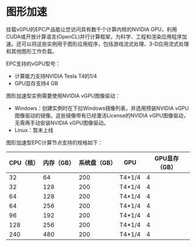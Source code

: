 # 图形加速

挂载vGPU的EPC产品能让您访问具有数千个计算内核的NVIDIA GPU，利用CUDA或开放计算语言(OpenCL)并行计算框架，为科学、工程和渲染应用程序加速。还可以将这些实例用于图形应用程序，包括游戏流式处理、3-D应用流式处理和其他图形工作负载。

EPC支持的vGPU型号：
* 计算能力支持NVIDIA Tesla T4的1/4
* GPU显存支持4 GB

图形加速型实例需要使用NVIDIA vGPU图像驱动：
* Windows：创建实例时在下拉Windows镜像列表，并选用预装NVIDIA vGPU图像驱动的镜像。这些镜像带有已经激活License的NVIDIA vGPU图像驱动，无需再手动安装NVIDIA vGPU图像驱动。
* Linux：暂未上线

图形加速型EPC计算节点支持的规格如下：

| CPU（核） | 内存（GB） | 系统盘（GB） | GPU | GPU显存（GB）|
|-----|-----|-----------|-----------|-----|
| 32 | 64 | 200 | T4*1/4 | 4 |
| 32 | 128 | 200 | T4*1/4 | 4 |
| 64 | 128 | 200 | T4*1/4 | 4 |
| 64 | 256 | 200 | T4*1/4 | 4 |
| 96 | 192 | 200 | T4*1/4 | 4 |
| 128 | 256 | 200 | T4*1/4 | 4 |
| 240 | 480 | 200 |   T4*1/4 | 4 |
